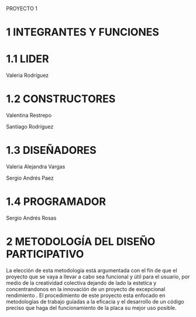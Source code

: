PROYECTO 1

# 1 INTEGRANTES Y FUNCIONES 

# 1.1 LIDER

 Valeria Rodríguez 

# 1.2 CONSTRUCTORES

  Valentina Restrepo

Santiago Rodríguez

# 1.3 DISEÑADORES

Valeria Alejandra Vargas 

Sergio Andrés Paez

# 1.4 PROGRAMADOR

Sergio Andrés Rosas



# 2 METODOLOGÍA DEL DISEÑO PARTICIPATIVO

La elección de esta metodología está argumentada con el fin de que el proyecto que se vaya a llevar a cabo sea funcional y útil para el usuario, por medio de la creatividad colectiva dejando  de lado la estetíca y concentrandonos en la innovación de un proyecto de excepcional rendimiento .
El procedimiento de este proyecto esta enfocado en metodologías de trabajo guíadas a la eficacia y el desarrollo de un código preciso que haga del funcionamiento de la placa su mejor uso posible.  





